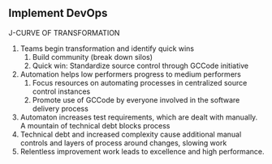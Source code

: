 ## Implement DevOps

J-CURVE OF TRANSFORMATION

1. Teams begin transformation and identify quick wins
   1. Build community (break down silos)
   1. Quick win: Standardize source control through GCCode initiative
2. Automation helps low performers progress to medium performers
   1. Focus resources on automating processes in centralized source control instances
   1. Promote use of GCCode by everyone involved in the software delivery process
3. Automaton increases test requirements, which are dealt with manually. A mountain of technical debt blocks process
4. Technical debt and increased complexity cause additional manual controls and layers of process around changes, slowing work
5. Relentless improvement work leads to excellence and high performance.
